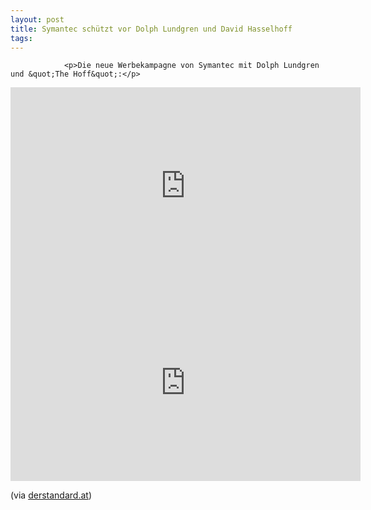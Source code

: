 ```yaml
---
layout: post
title: Symantec schützt vor Dolph Lundgren und David Hasselhoff
tags:
---
```



                <p>Die neue Werbekampagne von Symantec mit Dolph Lundgren und &quot;The Hoff&quot;:</p>
<iframe width="560" height="315" src="https://www.youtube.com/embed/za0-Q33rLtE&amp;feature=player_embedded" frameborder="0" allowfullscreen></iframe>
<iframe width="560" height="315" src="https://www.youtube.com/embed/L70I0vTwYxg&amp;feature=player_embedded" frameborder="0" allowfullscreen></iframe>
<p>(via <a href="http://derstandard.at/1282979476101/Symantec-schuetzt-vor-Dolph-Lundgren-und-David-Hasselhoff">derstandard.at</a>)</p>
